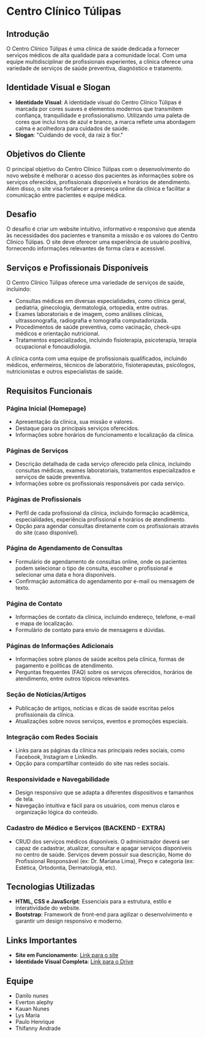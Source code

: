 # Centro Clínico Túlipas

## Introdução
O Centro Clínico Túlipas é uma clínica de saúde dedicada a fornecer serviços médicos de alta qualidade para a comunidade local. Com uma equipe multidisciplinar de profissionais experientes, a clínica oferece uma variedade de serviços de saúde preventiva, diagnóstico e tratamento.

## Identidade Visual e Slogan
- **Identidade Visual**: A identidade visual do Centro Clínico Túlipas é marcada por cores suaves e elementos modernos que transmitem confiança, tranquilidade e profissionalismo. Utilizando uma paleta de cores que inclui tons de azul e branco, a marca reflete uma abordagem calma e acolhedora para cuidados de saúde.
- **Slogan**: "Cuidando de você, da raiz à flor."

## Objetivos do Cliente
O principal objetivo do Centro Clínico Túlipas com o desenvolvimento do novo website é melhorar o acesso dos pacientes às informações sobre os serviços oferecidos, profissionais disponíveis e horários de atendimento. Além disso, o site visa fortalecer a presença online da clínica e facilitar a comunicação entre pacientes e equipe médica.

## Desafio
O desafio é criar um website intuitivo, informativo e responsivo que atenda às necessidades dos pacientes e transmita a missão e os valores do Centro Clínico Túlipas. O site deve oferecer uma experiência de usuário positiva, fornecendo informações relevantes de forma clara e acessível.

## Serviços e Profissionais Disponíveis
O Centro Clínico Túlipas oferece uma variedade de serviços de saúde, incluindo:
- Consultas médicas em diversas especialidades, como clínica geral, pediatria, ginecologia, dermatologia, ortopedia, entre outras.
- Exames laboratoriais e de imagem, como análises clínicas, ultrassonografia, radiografia e tomografia computadorizada.
- Procedimentos de saúde preventiva, como vacinação, check-ups médicos e orientação nutricional.
- Tratamentos especializados, incluindo fisioterapia, psicoterapia, terapia ocupacional e fonoaudiologia.

A clínica conta com uma equipe de profissionais qualificados, incluindo médicos, enfermeiros, técnicos de laboratório, fisioterapeutas, psicólogos, nutricionistas e outros especialistas de saúde.

## Requisitos Funcionais

### Página Inicial (Homepage)
- Apresentação da clínica, sua missão e valores.
- Destaque para os principais serviços oferecidos.
- Informações sobre horários de funcionamento e localização da clínica.

### Páginas de Serviços
- Descrição detalhada de cada serviço oferecido pela clínica, incluindo consultas médicas, exames laboratoriais, tratamentos especializados e serviços de saúde preventiva.
- Informações sobre os profissionais responsáveis por cada serviço.

### Páginas de Profissionais
- Perfil de cada profissional da clínica, incluindo formação acadêmica, especialidades, experiência profissional e horários de atendimento.
- Opção para agendar consultas diretamente com os profissionais através do site (caso disponível).

### Página de Agendamento de Consultas
- Formulário de agendamento de consultas online, onde os pacientes podem selecionar o tipo de consulta, escolher o profissional e selecionar uma data e hora disponíveis.
- Confirmação automática do agendamento por e-mail ou mensagem de texto.

### Página de Contato
- Informações de contato da clínica, incluindo endereço, telefone, e-mail e mapa de localização.
- Formulário de contato para envio de mensagens e dúvidas.

### Páginas de Informações Adicionais
- Informações sobre planos de saúde aceitos pela clínica, formas de pagamento e políticas de atendimento.
- Perguntas frequentes (FAQ) sobre os serviços oferecidos, horários de atendimento, entre outros tópicos relevantes.

### Seção de Notícias/Artigos
- Publicação de artigos, notícias e dicas de saúde escritas pelos profissionais da clínica.
- Atualizações sobre novos serviços, eventos e promoções especiais.

### Integração com Redes Sociais
- Links para as páginas da clínica nas principais redes sociais, como Facebook, Instagram e LinkedIn.
- Opção para compartilhar conteúdo do site nas redes sociais.

### Responsividade e Navegabilidade
- Design responsivo que se adapta a diferentes dispositivos e tamanhos de tela.
- Navegação intuitiva e fácil para os usuários, com menus claros e organização lógica do conteúdo.

### Cadastro de Médico e Serviços (BACKEND - EXTRA)
- CRUD dos serviços médicos disponíveis. O administrador deverá ser capaz de cadastrar, atualizar, consultar e apagar serviços disponíveis no centro de saúde. Serviços devem possuir sua descrição, Nome do Profissional Responsável (ex: Dr. Mariana Lima), Preço e categoria (ex: Estética, Ortodontia, Dermatologia, etc).

## Tecnologias Utilizadas
- **HTML, CSS e JavaScript**: Essenciais para a estrutura, estilo e interatividade do website.
- **Bootstrap**: Framework de front-end para agilizar o desenvolvimento e garantir um design responsivo e moderno.

## Links Importantes
- **Site em Funcionamento**: [Link para o site](https://laceperl.github.io/CCT/med.html)
- **Identidade Visual Completa**: [Link para o Drive](https://drive.google.com/drive/folders/1pNaWw0r_plM8jUaSs0SFJnKW11YSLuqz?usp=drive_link)

## Equipe
- Danilo nunes
- Everton alephy
- Kauan Nunes
- Lys Maria 
- Paulo Henrique
- Thifanny Andrade
